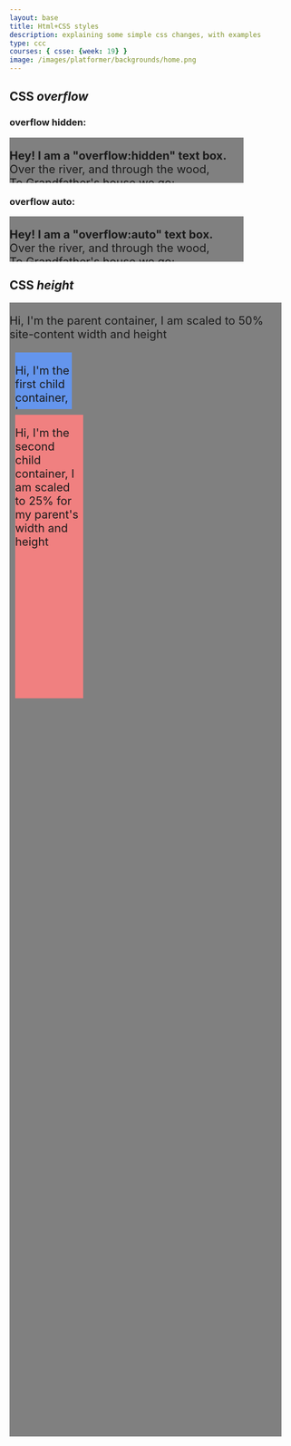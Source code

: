 ```yaml
---
layout: base
title: Html+CSS styles
description: explaining some simple css changes, with examples
type: ccc
courses: { csse: {week: 19} }
image: /images/platformer/backgrounds/home.png
---
```

<style>
    .Scrolling{
        overflow-y: auto;
    }
    .NonScrolling{
        overflow-y: hidden;
    }
    .sizeConstraint{
        width: fit-content;
        height: 80px;
    }
    .textContainer{
        font-size: 20px;    
        background-color: grey;
    }
    .scaledContainer{
        position: absolute;
        font-size: 20px;    
        background-color: grey;
        width: 50%;
        height: 50%;
    }
    .scaledContainer2{
        font-size: 20px;    
        background-color: cornflowerblue;
        width: 100px;
        height: 100px;
        margin: 10px;
    }
    .scaledContainer3{
        font-size: 20px;    
        background-color: lightcoral;
        width: 25%;
        height: 25%;
        margin: 10px;
    }
</style>

## CSS *overflow*

### overflow hidden:
<div class="NonScrolling sizeConstraint textContainer">
    <p> <b> Hey! I am a "overflow:hidden" text box. </b> <br />
        Over the river, and through the wood, <br />
        To Grandfather's house we go; <br />
        the horse knows the way to carry the sleigh <br />
        through the white and drifted snow. <br />
    </p>
</div>

### overflow auto:
<div class="Scrolling sizeConstraint textContainer">
    <p> <b> Hey! I am a "overflow:auto" text box. </b> <br />
        Over the river, and through the wood, <br />
        To Grandfather's house we go; <br />
        the horse knows the way to carry the sleigh <br />
        through the white and drifted snow. <br />
    </p>
</div>

## CSS *height*
<div class="scaledContainer textContainer">
    <p> Hi, I'm the parent container, I am scaled to 50% site-content width and height </p>
    <div class="Scrolling scaledContainer2">
        <p> Hi, I'm the first child container, I am scaled to 100px for my width and height</p>
    </div>
    <div class="Scrolling scaledContainer3">
        <p> Hi, I'm the second child container, I am scaled to 25% for my parent's width and height</p>
    </div>
</div>